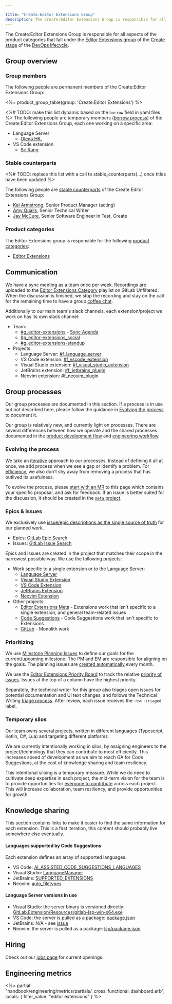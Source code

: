 ```yaml
---

title: "Create:Editor Extensions Group"
description: The Create:Editor Extensions Group is responsible for all product categories that fall under the Editor Extensions group of the Create stage.
---
```








The Create:Editor Extensions Group is responsible for all aspects of the product categories that fall under the [Editor Extensions group][group] of the [Create stage][stage] of the [DevOps lifecycle][lifecycle].

[group]: /handbook/product/categories/#editor-extensions-group
[stage]: /handbook/product/categories/#create-stage
[lifecycle]: /handbook/product/categories/#devops-stages

## Group overview

### Group members

The following people are permanent members of the Create:Editor Extensions Group:

<%= product_group_table(group: 'Create:Editor Extensions') %>

<%# TODO: make this list dynamic based on the `borrow` field in yaml files %>
The following people are temporary members ([borrow process](/handbook/product/product-processes/#borrow)) of the Create:Editor Extensions Group, each one working on a specific area:

- Language Server
  - [Olena HK.](https://about.gitlab.com/company/team/#ohoral)
- VS Code extension
  - [Sri Rang](https://about.gitlab.com/company/team/#sri19)

### Stable counterparts

<%# TODO: replace this list with a call to stable_counterparts(...) once titles have been updated %>

The following people are [stable counterparts](/handbook/leadership/#stable-counterparts) of the Create:Editor Extensions Group:

- [Kai Armstrong](https://about.gitlab.com/company/team/#phikai), Senior Product Manager (acting)
- [Amy Qualls](https://about.gitlab.com/company/team/#aqualls), Senior Technical Writer
- [Jay McCure](https://about.gitlab.com/company/team/#jay_mccure), Senior Software Engineer in Test, Create

### Product categories

The Editor Extensions group is responsible for the following [product categories](/handbook/product/categories/#editor-extensions-group):

- [Editor Extensions](/direction/create/editor_extensions/)

## Communication

We have a sync meeting as a team once per week.
Recordings are uploaded to the [Editor Extensions Category](https://www.youtube.com/playlist?list=PL05JrBw4t0KoC0pFfuNOAQjKxe4_ypFKc) playlist on GitLab Unfiltered.
When the discussion is finished, we stop the recording and stay on the call for the remaining time to have a group [coffee chat](https://handbook.gitlab.com/handbook/company/culture/all-remote/informal-communication/#coffee-chats).

Additionally to our main team's slack channels, each extension/project we work on has its own slack channel:

- Team:
  - [#g_editor-extensions](https://gitlab.slack.com/archives/C058YCHP17C) - [Sync Agenda](https://docs.google.com/document/d/1UJg-Prf5qGjiGImvaYl5HNjMcJddoeE4u33Ri6SxQ6g)
  - [#g_editor-extensions_social](https://gitlab.slack.com/archives/C062W19B8NR)
  - [#g_editor-extensions-standup](https://gitlab.slack.com/archives/C058YCWPKMG)
- Projects
  - Language Server: [#f_language_server](https://gitlab.slack.com/archives/C05B1PFHRPU)
  - VS Code extension: [#f_vscode_extension](https://gitlab.slack.com/archives/C013QJ9NEPL)
  - Visual Studio extension: [#f_visual_studio_extension](https://gitlab.slack.com/archives/C0581SE363C)
  - JetBrains extension: [#f_jetbrains_plugin](https://gitlab.slack.com/archives/C02UY9XKABH)
  - Neovim extension: [#f_neovim_plugin](https://gitlab.slack.com/archives/C05BF7L6PEX)

## Group processes

Our group processes are documented in this section.
If a process is in use but not described here, please follow the guidance in [Evolving the process](#evolving-the-process) to document it.

Our group is relatively new, and currently light on processes.
There are several differences between how we operate and the shared processes documented in the [product development flow](/handbook/product-development-flow/) and [engineering workflow](/handbook/engineering/workflow/).

### Evolving the process

We take an [iterative](/handbook/values/#iteration) approach to our processes.
Instead of defining it all at once, we add process when we see a gap or identify a problem.
For [efficiency](/handbook/values/#freedom-and-responsibility-over-rigidity), we also don't shy away from removing a process that has outlived its usefulness.

To evolve the process, please [start with an MR](/handbook/communication/#start-with-a-merge-request) to this page which contains your specific proposal, and ask for feedback.
If an issue is better suited for the discussion, it should be created in the [`meta` project](https://gitlab.com/gitlab-org/editor-extensions/meta/-/issues).

### Epics & Issues

We exclusively use [issue/epic descriptions as the single source of truth](/handbook/product-development-flow/#issue-descriptions-as-the-single-source-of-truth-ssot) for our planned work.

- Epics: [GitLab Epic Search](https://gitlab.com/groups/gitlab-org/-/epics?state=opened&page=1&sort=start_date_desc&label_name[]=group::editor+extensions)
- Issues: [GitLab Issue Search](https://gitlab.com/groups/gitlab-org/-/issues/?sort=due_date&state=opened&label_name%5B%5D=group%3A%3Aeditor%20extensions&first_page_size=20)

Epics and issues are created in the project that matches their scope in the narrowest possible way. We use the following projects:
- Work specific to a single extension or to the Language Server:
  - [Language Server](https://gitlab.com/gitlab-org/editor-extensions/gitlab-language-server-for-code-suggestions)
  - [Visual Studio Extension](https://gitlab.com/gitlab-org/editor-extensions/gitlab-visual-studio-extension)
  - [VS Code Extension](https://gitlab.com/gitlab-org/gitlab-vscode-extension)
  - [JetBrains Extension](https://gitlab.com/gitlab-org/editor-extensions/gitlab-jetbrains-plugin)
  - [Neovim Extension](https://gitlab.com/gitlab-org/editor-extensions/gitlab.vim)
- Other projects:
  - [Editor Extensions Meta](https://gitlab.com/gitlab-org/editor-extensions/meta) - Extensions work that isn't specific to a single extension, and general team-related issues
  - [Code Suggestions](https://gitlab.com/gitlab-org/modelops/applied-ml/code-suggestions) - Code Suggestions work that isn't specific to Extensions
  - [GitLab](https://gitlab.com/gitlab-org/gitlab) - Monolith work

### Prioritizing

We use [Milestone Planning Issues](https://gitlab.com/gitlab-org/editor-extensions/meta/-/issues/?sort=created_date&state=all&label_name%5B%5D=Planning%20Issue) 
to define our goals for the current/upcoming milestone.
The PM and EM are responsible for aligning on the goals.
The planning issues are [created automatically](https://gitlab.com/gitlab-org/editor-extensions/meta/-/tree/main#issue-creation-process) every month.

We use the [Editor Extensions Priority Board](https://gitlab.com/groups/gitlab-org/-/boards/7088820?label_name[]=group%3A%3Aeditor%20extensions)
to track the relative [priority of issues](/handbook/product/product-processes/#boards). Issues at the top of a column have the highest priority.

Separately, the technical writer for this group also triages open issues for potential documentation and UI text changes,
and follows the Technical Writing [triage process](/handbook/product/ux/technical-writing/workflow/#documentation-feedback-and-improvements). After review, each issue receives the `~tw::triaged` label.

### Temporary silos

Our team owns several projects, written in different languages (Typescript, Kotlin, C#, Lua) and targeting different platforms.

We are currently intentionally working in silos, by assigning engineers to the project/technology that they can contribute to most efficiently.
This increases speed of development as we aim to reach GA for Code Suggestions, at the cost of knowledge sharing and team resiliency.

This intentional siloing is a temporary measure.
While we do need to cultivate deep expertise in each project,
the mid-term vision for the team is to provide opportunities for [everyone to contribute](https://handbook.gitlab.com/handbook/company/mission/) across each project.
This will increase collaboration, team resiliency, and provide opportunities for growth.

## Knowledge sharing

This section contains links to make it easier to find the same information for each extension.
This is a first iteration, this content should probably live somewhere else eventually.

#### Languages supported by Code Suggestions
Each extension defines an array of supported languages.
- VS Code: [AI_ASSISTED_CODE_SUGGESTIONS_LANGUAGES](https://gitlab.com/gitlab-org/gitlab-vscode-extension/-/blob/f28a17478a41f554e1c620648237705007128d57/src/common/code_suggestions/constants.ts#L9-37)
- Visual Studio: [LanguageManager](https://gitlab.com/gitlab-org/editor-extensions/gitlab-visual-studio-extension/-/blob/a973ef56bac290ed0c2c5c69d20c5606a7198125/GitLab.Extension/CodeSuggestions/LanguageManager.cs#L17-42)
- JetBrains: [SUPPORTED_EXTENSIONS](https://gitlab.com/gitlab-org/editor-extensions/gitlab-jetbrains-plugin/-/blob/ec5b239e6dea3714139031a4d6a9a547142afffc/src/main/kotlin/com/gitlab/plugin/util/GitLabUtil.kt#L20-43)
- Neovim: [auto_filetypes](https://gitlab.com/gitlab-org/editor-extensions/gitlab.vim/-/blob/5b781dffbd047df7050064ad3255154ecef2524c/lua/gitlab/config/defaults.lua#L7-28)

#### Language Server versions in use
- Visual Studio: the server binary is versioned directly: [GitLab.Extension/Resources/gitlab-lsp-win-x64.exe](https://gitlab.com/gitlab-org/editor-extensions/gitlab-visual-studio-extension/-/blob/a973ef56bac290ed0c2c5c69d20c5606a7198125/GitLab.Extension/Resources/gitlab-lsp-win-x64.exe)
- VS Code: the server is pulled as a package: [package.json](https://gitlab.com/gitlab-org/gitlab-vscode-extension/-/blob/main/package.json)
- JetBrains: N/A - see [issue](https://gitlab.com/gitlab-org/editor-extensions/gitlab-jetbrains-plugin/-/issues/30)
- Neovim: the server is pulled as a package: [lsp/package.json](https://gitlab.com/gitlab-org/editor-extensions/gitlab.vim/-/blob/main/lsp/package.json)

## Hiring

Check out our [jobs page](/jobs/) for current openings.

## Engineering metrics

<%= partial "handbook/engineering/metrics/partials/_cross_functional_dashboard.erb", locals: { filter_value: "editor extensions" } %>
